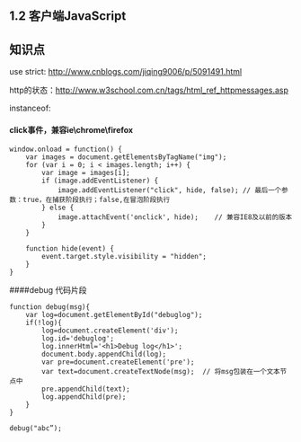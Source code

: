 1.2 客户端JavaScript
-------------------------
知识点
----------

  use strict: http://www.cnblogs.com/jiqing9006/p/5091491.html

  http的状态：http://www.w3school.com.cn/tags/html_ref_httpmessages.asp

  instanceof:

#### click事件，兼容ie\chrome\firefox

    window.onload = function() {
        var images = document.getElementsByTagName("img");
        for (var i = 0; i < images.length; i++) {
            var image = images[i];
            if (image.addEventListener) {
                image.addEventListener("click", hide, false); // 最后一个参数：true，在捕获阶段执行；false,在冒泡阶段执行
            } else {
                image.attachEvent('onclick', hide);    // 兼容IE8及以前的版本
            }
        }

        function hide(event) {
            event.target.style.visibility = "hidden";
        }
    }

 ####debug 代码片段

    function debug(msg){
        var log=document.getElementById("debuglog");
        if(!log){
            log=document.createElement('div');
            log.id='debuglog';
            log.innerHtml='<h1>Debug log</h1>';
            document.body.appendChild(log);
            var pre=document.createElement('pre');
            var text=document.createTextNode(msg);  // 将msg包装在一个文本节点中
            pre.appendChild(text);
            log.appendChild(pre);
        }
    }

    debug("abc”);




